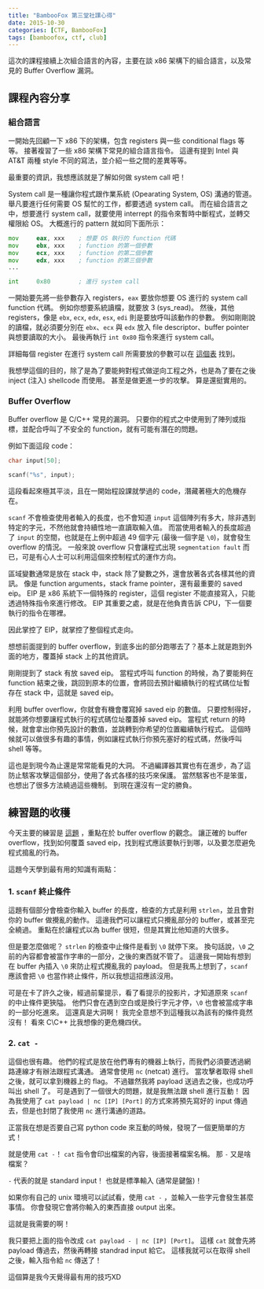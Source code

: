 ```yaml
---
title: "BambooFox 第三堂社課心得"
date: 2015-10-30
categories: [CTF, BambooFox]
tags: [bamboofox, ctf, club]
---
```


這次的課程接續上次組合語言的內容，主要在談 x86 架構下的組合語言，以及常見的 Buffer Overflow 漏洞。

<!--more-->

## 課程內容分享

### 組合語言

一開始先回顧一下 x86 下的架構，包含 registers 與一些 conditional flags 等等。 接著複習了一些 x86 架構下常見的組合語言指令。 這邊有提到 Intel 與 AT&T 兩種 style 不同的寫法，並介紹一些之間的差異等等。

最重要的資訊，我想應該就是了解如何做 system call 吧！

System call 是一種讓你程式跟作業系統 (Opearating System, OS) 溝通的管道。 舉凡要進行任何需要 OS 幫忙的工作，都要透過 system call。 而在組合語言之中，想要進行 system call，就要使用 interrept 的指令來暫時中斷程式，並轉交權限給 OS。 大概進行的 pattern 就如同下面所示：

```asm
mov		eax, xxx	; 想要 OS 執行的 function 代碼
mov		ebx, xxx	; function 的第一個參數
mov		ecx, xxx	; function 的第二個參數
mov		edx, xxx	; function 的第三個參數
...

int		0x80		; 進行 system call
```

一開始要先將一些參數存入 registers，`eax` 要放你想要 OS 進行的 system call function 代碼。 例如你想要系統讀檔，就要放 3 (sys_read)。 然後，其他 registers，像是 `ebx`, `ecx`, `edx`, `esx`, `edi` 則是要放呼叫該動作的參數。 例如剛剛說的讀檔，就必須要分別在 `ebx`、`ecx` 與 `edx` 放入 file descriptor、buffer pointer 與想要讀取的大小。 最後再執行 `int 0x80` 指令來進行 system call。

詳細每個 register 在進行 system call 所需要放的參數可以在 [這個表][1] 找到。

我想學這個的目的，除了是為了要能夠對程式做逆向工程之外，也是為了要在之後 inject (注入) shellcode 而使用。 甚至是做更進一步的攻擊。 算是還挺實用的。


### Buffer Overflow

Buffer overflow 是 C/C++ 常見的漏洞。 只要你的程式之中使用到了陣列或指標，並配合呼叫了不安全的 function，就有可能有潛在的問題。

例如下面這段 code：

```c++
char input[50];

scanf("%s", input);
```

這段看起來極其平淡，且在一開始程設課就學過的 code，潛藏著極大的危機存在。

`scanf` 不會檢查使用者輸入的長度，也不會知道 `input` 這個陣列有多大，除非遇到特定的字元，不然他就會持續性地一直讀取輸入值。 而當使用者輸入的長度超過了 `input` 的空間，也就是在上例中超過 49 個字元 (最後一個字是 `\0`)，就會發生 overflow 的情況。 一般來說 overflow 只會讓程式出現 `segmentation fault` 而已，可是有心人士可以利用這個來控制程式的運作方向。

區域變數通常是放在 stack 中，stack 除了變數之外，還會放著各式各樣其他的資訊。 像是 function arguments，stack frame pointer，還有最重要的 saved eip。 EIP 是 x86 系統下一個特殊的 register，這個 register 不能直接寫入，只能透過特殊指令來進行修改。 EIP 其重要之處，就是在他負責告訴 CPU，下一個要執行的指令在哪裡。

因此掌控了 EIP，就掌控了整個程式走向。

想想前面提到的 buffer overflow，到底多出的部分跑哪去了？基本上就是跑到外面的地方，覆蓋掉 stack 上的其他資訊。

剛剛提到了 stack 有放 saved eip。 當程式呼叫 function 的時候，為了要能夠在 function 結束之後，跳回到原本的位置，會將回去預計繼續執行的程式碼位址暫存在 stack 中，這就是 saved eip。

利用 buffer overflow，你就會有機會覆寫掉 saved eip 的數值。 只要控制得好，就能將你想要讓程式執行的程式碼位址覆蓋掉 saved eip。 當程式 return 的時候，就會拿出你預先設計的數值，並跳轉到你希望的位置繼續執行程式。 這個時候就可以做很多有趣的事情，例如讓程式執行你預先塞好的程式碼，然後呼叫 shell 等等。

這也是到現今為止還是常常能看見的大洞。 不過編譯器其實也有在進步，為了這防止駭客攻擊這個部分，使用了各式各樣的技巧來保護。 當然駭客也不是笨蛋，也想出了很多方法繞過這些機制。 到現在還沒有一定的勝負。


## 練習題的收穫

今天主要的練習是 [這題][2] ，重點在於 buffer overflow 的觀念。 讓正確的 buffer overflow，找到如何覆蓋 saved eip，找到程式應該要執行到哪，以及要怎麼避免程式搗亂的行為。

這題今天學到最有用的知識有兩點：

### 1. `scanf` 終止條件

這題有個部分會檢查你輸入 buffer 的長度，檢查的方式是利用 `strlen`，並且會對你的 buffer 做攪亂的動作。 這邊我們可以讓程式只攪亂部分的 buffer，或甚至完全繞過。 重點在於讓程式以為 buffer 很短，但是其實比他知道的大很多。

但是要怎麼做呢？ `strlen` 的檢查中止條件是看到 `\0` 就停下來。 換句話說，`\0` 之前的內容都會被當作字串的一部分，之後的東西就不管了。 這邊我一開始有想到在 buffer 內插入 `\0` 來防止程式攪亂我的 payload。 但是我馬上想到了，`scanf` 應該會把 `\0` 也當作終止條件，所以我想這招應該沒用。

可是在卡了許久之後，經過前輩提示，看了看提示的投影片，才知道原來 `scanf` 的中止條件更狹隘。 他們只會在遇到空白或是換行字元才停，`\0` 也會被當成字串的一部分吃進來。 這還真是大洞啊！ 我完全意想不到這種我以為該有的條件竟然沒有！ 看來 C\C++ 比我想像的更危機四伏。

### 2. `cat -`

這個也很有趣。 他們的程式是放在他們專有的機器上執行，而我們必須要透過網路連線才有辦法跟程式溝通。 通常會使用 `nc` (netcat) 進行。 當攻擊者取得 shell 之後，就可以拿到機器上的 flag。 不過雖然我將 payload 送過去之後，也成功呼叫出 shell 了。 可是遇到了一個很大的問題，就是我無法跟 shell 進行互動！ 因為我使用了 `cat payload | nc [IP] [Port]` 的方式來將預先寫好的 input 傳過去，但是也封閉了我使用 `nc` 進行溝通的道路。

正當我在想是否要自己寫 python code 來互動的時候，發現了一個更簡單的方式！

就是使用 `cat -`！ `cat` 指令會印出檔案的內容，後面接著檔案名稱。 那 `-` 又是啥檔案？

`-` 代表的就是 standard input！ 也就是標準輸入 (通常是鍵盤)！

如果你有自己的 unix 環境可以試試看，使用 `cat -` ，並輸入一些字元會發生甚麼事情。 你會發現它會將你輸入的東西直接 output 出來。

這就是我需要的啊！

我只要把上面的指令改成 `cat payload - | nc [IP] [Port]`。 這樣 `cat` 就會先將 payload 傳過去，然後再轉接 standrad input 給它。 這樣我就可以在取得 shell 之後，輸入指令給 `nc` 傳送了！

這個算是我今天覺得最有用的技巧XD


[1]: http://docs.cs.up.ac.za/programming/asm/derick_tut/syscalls.html
[2]: http://train.cs.nctu.edu.tw/problems/1
